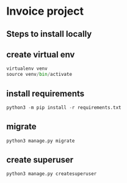 # Invoice project

## Steps to install locally

## create virtual env
```python
virtualenv venv
source venv/bin/activate
```

## install requirements
```python
python3 -m pip install -r requirements.txt
```

## migrate 
```python
python3 manage.py migrate
```

## create superuser
```python
python3 manage.py createsuperuser
```